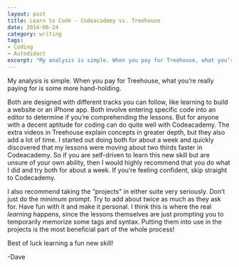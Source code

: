 ```yaml
---
layout: post
title: Learn to Code - Codeacademy vs. Treehouse
date: 2014-06-24
category: writing
tags:
- Coding
- Autodidact
excerpt: "My analysis is simple. When you pay for Treehouse, what you’re really paying for is some more hand-holding. Both are designed with different tracks you can follow, like learning to build a website or..."
---
```


My analysis is simple. When you pay for Treehouse, what you’re really paying for is some more hand-holding.

Both are designed with different tracks you can follow, like learning to build a website or an iPhone app. Both involve entering specific code into an editor to determine if you’re comprehending the lessons. But for anyone with a decent aptitude for coding can do quite well with Codeacademy. The extra videos in Treehouse explain concepts in greater depth, but they also add a lot of time. I started out doing both for about a week and quickly discovered that my lessons were moving about two thirds faster in Codeacademy. So if you are self-driven to learn this new skill but are unsure of your own ability, then I would highly recommend that you do what I did and try both for about a week. If you’re feeling confident, skip straight to Codecademy.

I also recommend taking the “projects" in either suite very seriously. Don’t just do the minimum prompt. Try to add about twice as much as they ask for. Have fun with it and make it personal. I think this is where the real _learning_ happens, since the lessons themselves are just prompting you to temporarily memorize some tags and syntax. Putting them into use in the projects is the most beneficial part of the whole process!

Best of luck learning a fun new skill!

-Dave
